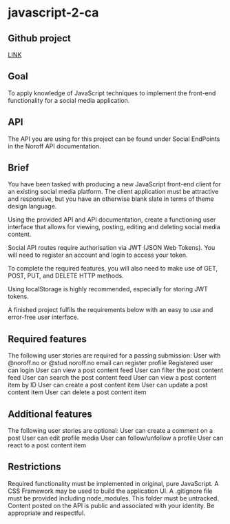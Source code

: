 # javascript-2-ca

## Github project 
[LINK](https://github.com/users/MagnusPladsen/projects/1/views/1)

## Goal
To apply knowledge of JavaScript techniques to implement the front-end functionality for a social media application.

## API
The API you are using for this project can be found under Social EndPoints in the Noroff API documentation.

## Brief
You have been tasked with producing a new JavaScript front-end client for an existing social media platform. The client application must be attractive and responsive, but you have an otherwise blank slate in terms of theme design language.

Using the provided API and API documentation, create a functioning user interface that allows for viewing, posting, editing and deleting social media content.

Social API routes require authorisation via JWT (JSON Web Tokens). You will need to register an account and login to access your token.

To complete the required features, you will also need to make use of GET, POST, PUT, and DELETE HTTP methods.

Using localStorage is highly recommended, especially for storing JWT tokens.

A finished project fulfils the requirements below with an easy to use and error-free user interface.

## Required features
The following user stories are required for a passing submission:
User with @noroff.no or @stud.noroff.no email can register profile
Registered user can login
User can view a post content feed
User can filter the post content feed
User can search the post content feed
User can view a post content item by ID
User can create a post content item
User can update a post content item
User can delete a post content item


## Additional features
The following user stories are optional:
User can create a comment on a post
User can edit profile media
User can follow/unfollow a profile
User can react to a post content item


## Restrictions
Required functionality must be implemented in original, pure JavaScript.
A CSS Framework may be used to build the application UI.
A .gitignore file must be provided including node_modules. This folder must be untracked.
Content posted on the API is public and associated with your identity. Be appropriate and respectful.

